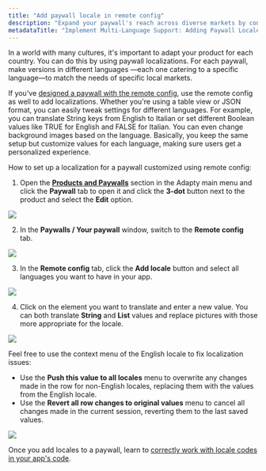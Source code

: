 ```yaml
---
title: "Add paywall locale in remote config"
description: "Expand your paywall's reach across diverse markets by configuring locales in remote config. Learn how to optimize localization and cater to specific regional preferences"
metadataTitle: "Implement Multi-Language Support: Adding Paywall Locale in Remote Config"
---
```


In a world with many cultures, it's important to adapt your product for each country. You can do this by using paywall localizations. For each paywall, make versions in different languages —each one catering to a specific language—to match the needs of specific local markets.

If you've [designed a paywall with the remote config](customize-paywall-with-remote-config), use the remote config as well to add localizations. Whether you're using a table view or JSON format, you can easily tweak settings for different languages. For example, you can translate String keys from English to Italian or set different Boolean values like TRUE for English and FALSE for Italian. You can even change background images based on the language. Basically, you keep the same setup but customize values for each language, making sure users get a personalized experience.

How to set up a localization for a paywall customized using remote config:

1. Open the [**Products and Paywalls**](https://app.adapty.io/paywalls) section in the Adapty main menu and click the **Paywall** tab to open it and click the **3-dot** button next to the product and select the **Edit** option.

   
<div style={{ textAlign: 'center' }}>
  <img 
    src="https://files.readme.io/deaa5f0-paywalls_edit.png" 
    style={{ width: '700px', border: '1px solid grey' }}
  />
</div>




2. In the **Paywalls / Your paywall** window, switch to the **Remote config** tab.

   
<div style={{ textAlign: 'center' }}>
  <img 
    src="https://files.readme.io/68e80c5-switch_to_remote_config.png" 
    style={{ width: '700px', border: '1px solid grey' }}
  />
</div>




3. In the **Remote config** tab, click the **Add locale** button and select all languages you want to have in your app.

   
<div style={{ textAlign: 'center' }}>
  <img 
    src="https://files.readme.io/eea8027-add_locale.png" 
    style={{ width: '700px', border: '1px solid grey' }}
  />
</div>




4. Click on the element you want to translate and enter a new value. You can both translate **String** and **List** values and replace pictures with those more appropriate for the locale. 

   
<div style={{ textAlign: 'center' }}>
  <img 
    src="https://files.readme.io/032b429-remote_config_localization.png" 
    style={{ width: '700px', border: '1px solid grey' }}
  />
</div>




Feel free to use the context menu of the English locale to fix localization issues:

- Use the **Push this value to all locales** menu to overwrite any changes made in the row for non-English locales, replacing them with the values from the English locale.
- Use the **Revert all row changes to original values** menu to cancel all changes made in the current session, reverting them to the last saved values.

  
<div style={{ textAlign: 'center' }}>
  <img 
    src="https://files.readme.io/d7e70f1-remote_confi_loc_table_options.png" 
    style={{ width: '700px', border: '1px solid grey' }}
  />
</div>




Once you add locales to a paywall, learn to [correctly work with locale codes in your app's code](localizations-and-locale-codes).